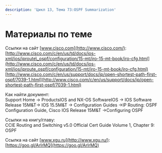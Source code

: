 ```yaml
---
description: 'Цикл 13, Тема 73:OSPF Summarization'
---
```


# Материалы по теме

Ссылки на сайт [www.cisco.com](http://www.cisco.com/):  
[http://www.cisco.com/c/en/us/td/docs/ios-xml/ios/iproute\_ospf/configuration/15-mt/iro-15-mt-book/iro-cfg.html](http://www.cisco.com/c/en/us/td/docs/ios-xml/ios/iproute_ospf/configuration/15-mt/iro-15-mt-book/iro-cfg.html)  
[http://www.cisco.com/c/en/us/support/docs/ip/open-shortest-path-first-ospf/7039-1.html](http://www.cisco.com/c/en/us/support/docs/ip/open-shortest-path-first-ospf/7039-1.html)

Как найти документ:  
Support Home → ProductsIOS and NX-OS SoftwareIOS → IOS Software Release 15M&T→ IOS 15.5M&T → Configuration Guides →IP Routing: OSPF Configuration Guide, Cisco IOS Release 15M&T →Configuring OSPF

Ссылки на книгу/главу:  
CCIE Routing and Switching v5.0 Official Cert Guide Volume 1, Chapter 9: OSPF

Ссылка на сайт [www.xgu.ru](http://www.xgu.ru/):  
[https://goo.gl/ArIrMQ](https://goo.gl/ArIrMQ)

